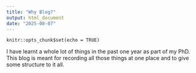 ```yaml
---
title: "Why Blog?"
output: html_document
date: "2025-08-07"
---
```


```{r setup, include=FALSE}
knitr::opts_chunk$set(echo = TRUE)
```

I have learnt a whole lot of things in the past one year as part of my PhD. This blog is meant for recording all those things at one place and to give some structure to it all. 




